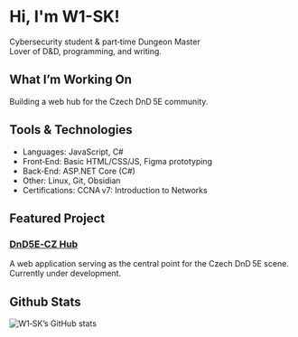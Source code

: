# Hi, I'm W1-SK! 
Cybersecurity student & part‑time Dungeon Master\
Lover of D&D, programming, and writing. 

## What I’m Working On
Building a web hub for the Czech DnD 5E community.

## Tools & Technologies
- Languages: JavaScript, C# 
- Front‑End: Basic HTML/CSS/JS, Figma prototyping 
- Back‑End: ASP.NET Core (C#) 
- Other: Linux, Git, Obsidian 
- Certifications: CCNA v7: Introduction to Networks

## Featured Project
### [DnD5E‑CZ Hub](https://github.com/W1-SK/DnD_Toolbox)
A web application serving as the central point for the Czech DnD 5E scene. Currently under development.

## Github Stats
![W1‑SK’s GitHub stats]([https://github-readme-stats.vercel.app/api?username=W1-SK&show_icons=true](https://github-readme-stats.vercel.app/api?username=W1-SK&show_icons=true&theme=onedark))
